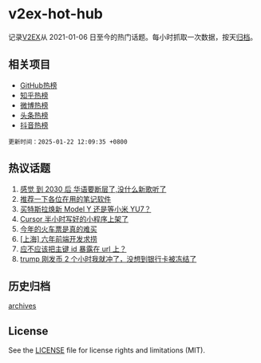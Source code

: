 # v2ex-hot-hub

 记录[V2EX](https://www.v2ex.com/)从 2021-01-06 日至今的热门话题。每小时抓取一次数据，按天[归档](archives)。
 
 ## 相关项目

- [GitHub热榜](https://github.com/it985/github-hot-hub)
- [知乎热榜](https://github.com/it985/zhihu-hot-hub)
- [微博热榜](https://github.com/it985/weibo-hot-hub)
- [头条热榜](https://github.com/it985/toutiao-hot-hub)
- [抖音热榜](https://github.com/it985/douyin-hot-hub)


 `更新时间：2025-01-22 12:09:35 +0800`

## 热议话题

1. [感觉 到 2030 后 华语要断层了,没什么新歌听了](https://www.v2ex.com/t/1106768)
1. [推荐一下各位在用的笔记软件](https://www.v2ex.com/t/1106847)
1. [买特斯拉焕新 Model Y 还是等小米 YU7？](https://www.v2ex.com/t/1106788)
1. [Cursor 半小时写好的小程序上架了](https://www.v2ex.com/t/1106753)
1. [今年的火车票是真的难买](https://www.v2ex.com/t/1106973)
1. [[上海] 六年前端开发求捞](https://www.v2ex.com/t/1106808)
1. [应不应该把主键 id 暴露在 url 上？](https://www.v2ex.com/t/1106781)
1. [trump 刚发币 2 个小时我就冲了，没想到银行卡被冻结了](https://www.v2ex.com/t/1106952)

## 历史归档

[archives](archives)

## License

See the [LICENSE](LICENSE) file for license rights and limitations (MIT).
